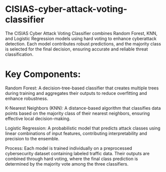 # CISIAS-cyber-attack-voting-classifier
 The CISIAS Cyber Attack Voting Classifier combines Random Forest, KNN, and Logistic Regression models using hard voting to enhance cyberattack detection. Each model contributes robust predictions, and the majority class is selected for the final decision, ensuring accurate and reliable threat classification.

# Key Components:
Random Forest:
A decision-tree-based classifier that creates multiple trees during training and aggregates their outputs to reduce overfitting and enhance robustness.

K-Nearest Neighbors (KNN):
A distance-based algorithm that classifies data points based on the majority class of their nearest neighbors, ensuring effective local decision-making.

Logistic Regression:
A probabilistic model that predicts attack classes using linear combinations of input features, contributing interpretability and precision to the ensemble.

Process:
Each model is trained individually on a preprocessed cybersecurity dataset containing labeled traffic data.
Their outputs are combined through hard voting, where the final class prediction is determined by the majority vote among the three classifiers.
